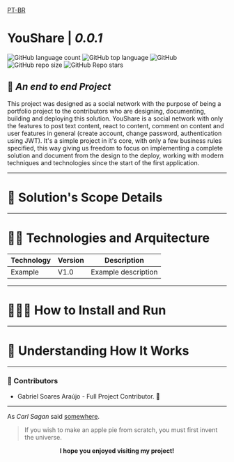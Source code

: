 [PT-BR](/README-PT.md)

# YouShare | _0.0.1_
![GitHub language count](https://img.shields.io/github/languages/count/gabe-soares/youshare) ![GitHub top language](https://img.shields.io/github/languages/top/gabe-soares/youshare)    ![GitHub](https://img.shields.io/github/license/gabe-soares/youshare) ![GitHub repo size](https://img.shields.io/github/repo-size/gabe-soares/youshare) ![GitHub Repo stars](https://img.shields.io/github/stars/gabe-soares/youshare)

## 👾 _An end to end Project_
This project was designed as a social network with the purpose of being a portfolio project to the contributors who are designing, documenting, building and deploying this solution.
YouShare is a social network with only the features to post text content, react to content, comment on content and user features in general (create account, change password, authentication using JWT). It's a simple project in it's core, with only a few business rules specified, this way giving us freedom to focus on implementing a complete solution and document from the design to the deploy, working with modern techniques and technologies since the start of the first application.

------------------------------------------------------------
# 📑 Solution's Scope Details

------------------------------------------------------------
# 👷🏾 Technologies and Arquitecture
| Technology               | Version                                                       | Description                                             |
| --------------------- | ------------------------------------------------------------ | ------------------------------------------------------- |
| Example          | V1.0                   | Example description                         |

------------------------------------------------------------
# 🧑🏼‍💻 How to Install and Run

------------------------------------------------------------
# 🧐 Understanding How It Works

------------------------------------------------------------
### 📎 Contributors
- Gabriel Soares Araújo - Full Project Contributor. 🐧

------------------------------------------------------------
As _Carl Sagan_ said [somewhere](https://www.youtube.com/watch?v=7s664NsLeFM). 

> If you wish to make an apple pie from scratch, you must first invent the universe.

<div align="center">
<b>I hope you enjoyed visiting my project!</b>
</div>